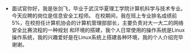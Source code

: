 * 面试官你好，我是张剑飞，毕业于武汉华夏理工学院计算机科学与技术专业。今天应聘的岗位是信息安全工程师。
在校期间，我在班上专业排名成绩前5%，在校担任计算机协会的计算机管理部部长，主要负责对大一大二的网络安全比赛流程的一种规划
和环境的搭建，我个人日常使用的操作系统是Linux操作系统，我的兴趣爱好是在Linux系统上搭建各种环境，我的个人介绍完毕谢谢。
